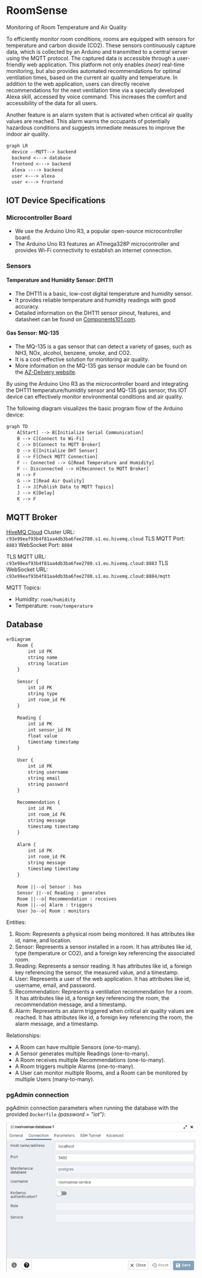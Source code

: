 # RoomSense
Monitoring of Room Temperature and Air Quality

To efficiently monitor room conditions, rooms are equipped with sensors for temperature and carbon dioxide (CO2). These sensors continuously capture data, which is collected by an Arduino and transmitted to a central server using the MQTT protocol. The captured data is accessible through a user-friendly web application. This platform not only enables _(near)_ real-time monitoring, but also provides automated recommendations for optimal ventilation times, based on the current air quality and temperature. In addition to the web application, users can directly receive recommendations for the next ventilation time via a specially developed Alexa skill, accessed by voice command. This increases the comfort and accessibility of the data for all users.

Another feature is an alarm system that is activated when critical air quality values are reached. This alarm warns the occupants of potentially hazardous conditions and suggests immediate measures to improve the indoor air quality.

```mermaid
graph LR
  device --MQTT--> backend
  backend <---> database
  frontend <---> backend
  alexa ----> backend
  user <---> alexa
  user <---> frontend
```

## IOT Device Specifications

### Microcontroller Board
- We use the Arduino Uno R3, a popular open-source microcontroller board.
- The Arduino Uno R3 features an ATmega328P microcontroller and provides Wi-Fi connectivity to establish an internet connection.

### Sensors

#### Temperature and Humidity Sensor: DHT11
- The DHT11 is a basic, low-cost digital temperature and humidity sensor.
- It provides reliable temperature and humidity readings with good accuracy.
- Detailed information on the DHT11 sensor pinout, features, and datasheet can be found on [Components101.com](https://components101.com/sensors/dht11-temperature-sensor#:~:text=The%20DHT11%20is%20a%20commonly,and%20humidity%20as%20serial%20data.).

#### Gas Sensor: MQ-135
- The MQ-135 is a gas sensor that can detect a variety of gases, such as NH3, NOx, alcohol, benzene, smoke, and CO2.
- It is a cost-effective solution for monitoring air quality.
- More information on the MQ-135 gas sensor module can be found on the [AZ-Delivery website](https://www.az-delivery.de/products/mq-135-gas-sensor-modul).

By using the Arduino Uno R3 as the microcontroller board and integrating the DHT11 temperature/humidity sensor and MQ-135 gas sensor, this IOT device can effectively monitor environmental conditions and air quality.



The following diagram visualizes the basic program flow of the Arduino device:

```mermaid
graph TD
    A[Start] --> B[Initialize Serial Communication]
    B --> C[Connect to Wi-Fi]
    C --> D[Connect to MQTT Broker]
    D --> E[Initialize DHT Sensor]
    E --> F[Check MQTT Connection]
    F -- Connected --> G[Read Temperature and Humidity]
    F -- Disconnected --> H[Reconnect to MQTT Broker]
    H --> F
    G --> I[Read Air Quality]
    I --> J[Publish Data to MQTT Topics]
    J --> K[Delay]
    K --> F
```





## MQTT Broker
[HiveMQ Cloud](https://console.hivemq.cloud/)
Cluster URL: `c93e99eaf93b4f81aa4db3ba6fee2780.s1.eu.hivemq.cloud`
TLS MQTT Port: `8883`
WebSocket Port: `8884`

TLS MQTT URL: `c93e99eaf93b4f81aa4db3ba6fee2780.s1.eu.hivemq.cloud:8883`
TLS WebSocket URL: `c93e99eaf93b4f81aa4db3ba6fee2780.s1.eu.hivemq.cloud:8884/mqtt`

MQTT Topics:
- Humidity: `room/humidity`
- Temperature: `room/temperature`



## Database

```mermaid
erDiagram
    Room {
        int id PK
        string name
        string location
    }

    Sensor {
        int id PK
        string type
        int room_id FK
    }

    Reading {
        int id PK
        int sensor_id FK
        float value
        timestamp timestamp
    }

    User {
        int id PK
        string username
        string email
        string password
    }

    Recommendation {
        int id PK
        int room_id FK
        string message
        timestamp timestamp
    }

    Alarm {
        int id PK
        int room_id FK
        string message
        timestamp timestamp
    }

    Room ||--o{ Sensor : has
    Sensor ||--o{ Reading : generates
    Room ||--o{ Recommendation : receives
    Room ||--o{ Alarm : triggers
    User }o--o{ Room : monitors
```

Entities:

1. Room: Represents a physical room being monitored. It has attributes like id, name, and location.
2. Sensor: Represents a sensor installed in a room. It has attributes like id, type (temperature or CO2), and a foreign key referencing the associated room.
3. Reading: Represents a sensor reading. It has attributes like id, a foreign key referencing the sensor, the measured value, and a timestamp.
4. User: Represents a user of the web application. It has attributes like id, username, email, and password.
5. Recommendation: Represents a ventilation recommendation for a room. It has attributes like id, a foreign key referencing the room, the recommendation message, and a timestamp.
6. Alarm: Represents an alarm triggered when critical air quality values are reached. It has attributes like id, a foreign key referencing the room, the alarm message, and a timestamp.

Relationships:

- A Room can have multiple Sensors (one-to-many).
- A Sensor generates multiple Readings (one-to-many).
- A Room receives multiple Recommendations (one-to-many).
- A Room triggers multiple Alarms (one-to-many).
- A User can monitor multiple Rooms, and a Room can be monitored by multiple Users (many-to-many).

### pgAdmin connection

pgAdmin connection parameters when running the database with the provided `Dockerfile` _(password = "iot")_:

![image-20240531115611823](./assets/image-20240531115611823.png)



